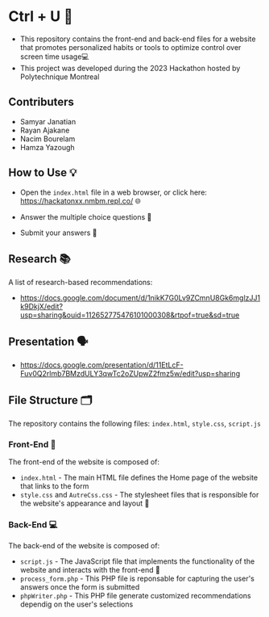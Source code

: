 # Ctrl + U 🚀
* This repository contains the front-end and back-end files for a website that promotes personalized habits or tools to optimize control over screen time usage💻
* This project was developed during the 2023 Hackathon hosted by Polytechnique Montreal

## Contributers
* Samyar Janatian
* Rayan Ajakane
* Nacim Bourelam
* Hamza Yazough

## How to Use 💡

* Open the `index.html` file in a web browser, or click here: https://hackatonxx.nmbm.repl.co/ 🌐

* Answer the multiple choice questions 🤔

* Submit your answers 📝

## Research 📚
A list of research-based recommendations:
* https://docs.google.com/document/d/1nikK7G0Lv9ZCmnU8Gk6mglzJJ1k9DkjX/edit?usp=sharing&ouid=112652775476101000308&rtpof=true&sd=true

## Presentation 🗣️
* https://docs.google.com/presentation/d/11EtLcF-Fuv0Q2rlmb7BMzdULY3qwTc2oZUpwZ2fmz5w/edit?usp=sharing

## File Structure 🗂️
The repository contains the following files: `index.html`, `style.css`, `script.js`

### Front-End 🎨
The front-end of the website is composed of:

* `index.html` - The main HTML file defines the Home page of the website that links to the form
* `style.css` and `AutreCss.css` - The stylesheet files that is responsible for the website's appearance and layout 🎨

### Back-End 💻
The back-end of the website is composed of:

* `script.js` - The JavaScript file that implements the functionality of the website and interacts with the front-end 🔨
* `process_form.php` - This PHP file is reponsable for capturing the user's answers once the form is submitted
* `phpWriter.php` - This PHP file generate customized recommendations dependig on the user's selections

